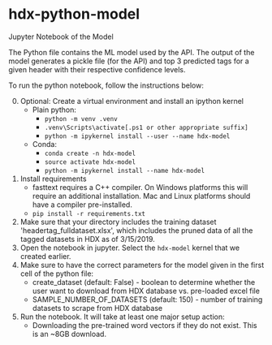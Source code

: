# hdx-python-model
Jupyter Notebook of the Model


The Python file contains the ML model used by the API. The output of the model generates a pickle file (for the API) and top 3 predicted tags for a given header with their respective confidence levels.   

To run the python notebook, follow the instructions below:


0) Optional: Create a virtual environment and install an ipython kernel
	+ Plain python:
		+ `python -m venv .venv`
		+ `.venv\Scripts\activate[.ps1 or other appropriate suffix]`
		+ `python -m ipykernel install --user --name hdx-model`
	+ Conda:
		+ `conda create -n hdx-model`
		+ `source activate hdx-model`
		+ `python -m ipykernel install --name hdx-model`
1) Install requirements
	+ fasttext requires a C++ compiler. On Windows platforms this will require an additional installation. Mac and Linux platforms should have a compiler pre-installed.
	+ `pip install -r requirements.txt`
2) Make sure that your directory includes the training dataset 'headertag_fulldataset.xlsx', which includes the pruned data of all the tagged datasets in HDX as of 3/15/2019. 
3) Open the notebook in jupyter.  Select the `hdx-model` kernel that we created earlier.
4) Make sure to have the correct parameters for the model given in the first cell of the python file:
    + create_dataset (default: False) - boolean to determine whether the user want to download from HDX database vs. pre-loaded excel file
    + SAMPLE_NUMBER_OF_DATASETS (default: 150) - number of training datasets to scrape from HDX database 
5) Run the notebook. It will take at least one major setup action:
	+ Downloading the pre-trained word vectors if they do not exist. This is an ~8GB download.